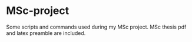 # MSc-project
Some scripts and commands used during my MSc project. 
MSc thesis pdf and latex preamble are included.
